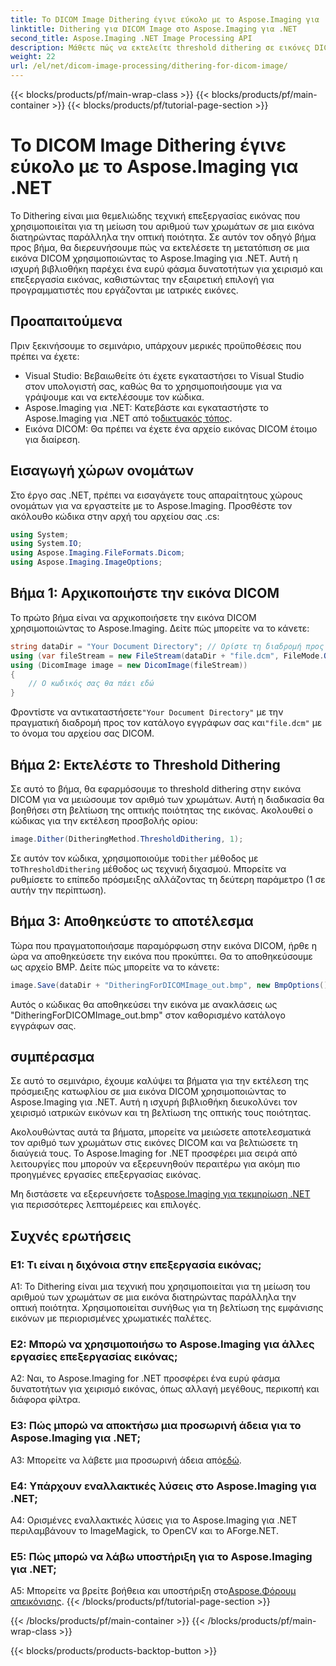 ```yaml
---
title: Το DICOM Image Dithering έγινε εύκολο με το Aspose.Imaging για .NET
linktitle: Dithering για DICOM Image στο Aspose.Imaging για .NET
second_title: Aspose.Imaging .NET Image Processing API
description: Μάθετε πώς να εκτελείτε threshold dithering σε εικόνες DICOM με το Aspose.Imaging για .NET. Βελτιώστε την ποιότητα της εικόνας και μειώστε τις χρωματικές παλέτες χωρίς κόπο.
weight: 22
url: /el/net/dicom-image-processing/dithering-for-dicom-image/
---
```


{{< blocks/products/pf/main-wrap-class >}}
{{< blocks/products/pf/main-container >}}
{{< blocks/products/pf/tutorial-page-section >}}

# Το DICOM Image Dithering έγινε εύκολο με το Aspose.Imaging για .NET

Το Dithering είναι μια θεμελιώδης τεχνική επεξεργασίας εικόνας που χρησιμοποιείται για τη μείωση του αριθμού των χρωμάτων σε μια εικόνα διατηρώντας παράλληλα την οπτική ποιότητα. Σε αυτόν τον οδηγό βήμα προς βήμα, θα διερευνήσουμε πώς να εκτελέσετε τη μετατόπιση σε μια εικόνα DICOM χρησιμοποιώντας το Aspose.Imaging για .NET. Αυτή η ισχυρή βιβλιοθήκη παρέχει ένα ευρύ φάσμα δυνατοτήτων για χειρισμό και επεξεργασία εικόνας, καθιστώντας την εξαιρετική επιλογή για προγραμματιστές που εργάζονται με ιατρικές εικόνες. 

## Προαπαιτούμενα

Πριν ξεκινήσουμε το σεμινάριο, υπάρχουν μερικές προϋποθέσεις που πρέπει να έχετε:

- Visual Studio: Βεβαιωθείτε ότι έχετε εγκαταστήσει το Visual Studio στον υπολογιστή σας, καθώς θα το χρησιμοποιήσουμε για να γράψουμε και να εκτελέσουμε τον κώδικα.
-  Aspose.Imaging για .NET: Κατεβάστε και εγκαταστήστε το Aspose.Imaging για .NET από το[δικτυακός τόπος](https://releases.aspose.com/imaging/net/).
- Εικόνα DICOM: Θα πρέπει να έχετε ένα αρχείο εικόνας DICOM έτοιμο για διαίρεση.

## Εισαγωγή χώρων ονομάτων

Στο έργο σας .NET, πρέπει να εισαγάγετε τους απαραίτητους χώρους ονομάτων για να εργαστείτε με το Aspose.Imaging. Προσθέστε τον ακόλουθο κώδικα στην αρχή του αρχείου σας .cs:

```csharp
using System;
using System.IO;
using Aspose.Imaging.FileFormats.Dicom;
using Aspose.Imaging.ImageOptions;
```

## Βήμα 1: Αρχικοποιήστε την εικόνα DICOM

Το πρώτο βήμα είναι να αρχικοποιήσετε την εικόνα DICOM χρησιμοποιώντας το Aspose.Imaging. Δείτε πώς μπορείτε να το κάνετε:

```csharp
string dataDir = "Your Document Directory"; // Ορίστε τη διαδρομή προς τον κατάλογο εγγράφων σας
using (var fileStream = new FileStream(dataDir + "file.dcm", FileMode.Open, FileAccess.Read))
using (DicomImage image = new DicomImage(fileStream))
{
    // Ο κωδικός σας θα πάει εδώ
}
```

 Φροντίστε να αντικαταστήσετε`"Your Document Directory"` με την πραγματική διαδρομή προς τον κατάλογο εγγράφων σας και`"file.dcm"` με το όνομα του αρχείου σας DICOM.

## Βήμα 2: Εκτελέστε το Threshold Dithering

Σε αυτό το βήμα, θα εφαρμόσουμε το threshold dithering στην εικόνα DICOM για να μειώσουμε τον αριθμό των χρωμάτων. Αυτή η διαδικασία θα βοηθήσει στη βελτίωση της οπτικής ποιότητας της εικόνας. Ακολουθεί ο κώδικας για την εκτέλεση προσβολής ορίου:

```csharp
image.Dither(DitheringMethod.ThresholdDithering, 1);
```

 Σε αυτόν τον κώδικα, χρησιμοποιούμε το`Dither` μέθοδος με το`ThresholdDithering` μέθοδος ως τεχνική διχασμού. Μπορείτε να ρυθμίσετε το επίπεδο πρόσμειξης αλλάζοντας τη δεύτερη παράμετρο (1 σε αυτήν την περίπτωση).

## Βήμα 3: Αποθηκεύστε το αποτέλεσμα

Τώρα που πραγματοποιήσαμε παραμόρφωση στην εικόνα DICOM, ήρθε η ώρα να αποθηκεύσετε την εικόνα που προκύπτει. Θα το αποθηκεύσουμε ως αρχείο BMP. Δείτε πώς μπορείτε να το κάνετε:

```csharp
image.Save(dataDir + "DitheringForDICOMImage_out.bmp", new BmpOptions());
```

Αυτός ο κώδικας θα αποθηκεύσει την εικόνα με ανακλάσεις ως "DitheringForDICOMImage_out.bmp" στον καθορισμένο κατάλογο εγγράφων σας.

## συμπέρασμα

Σε αυτό το σεμινάριο, έχουμε καλύψει τα βήματα για την εκτέλεση της πρόσμειξης κατωφλίου σε μια εικόνα DICOM χρησιμοποιώντας το Aspose.Imaging για .NET. Αυτή η ισχυρή βιβλιοθήκη διευκολύνει τον χειρισμό ιατρικών εικόνων και τη βελτίωση της οπτικής τους ποιότητας.

Ακολουθώντας αυτά τα βήματα, μπορείτε να μειώσετε αποτελεσματικά τον αριθμό των χρωμάτων στις εικόνες DICOM και να βελτιώσετε τη διαύγειά τους. Το Aspose.Imaging for .NET προσφέρει μια σειρά από λειτουργίες που μπορούν να εξερευνηθούν περαιτέρω για ακόμη πιο προηγμένες εργασίες επεξεργασίας εικόνας.

 Μη διστάσετε να εξερευνήσετε το[Aspose.Imaging για τεκμηρίωση .NET](https://reference.aspose.com/imaging/net/) για περισσότερες λεπτομέρειες και επιλογές.

## Συχνές ερωτήσεις

### Ε1: Τι είναι η διχόνοια στην επεξεργασία εικόνας;

A1: Το Dithering είναι μια τεχνική που χρησιμοποιείται για τη μείωση του αριθμού των χρωμάτων σε μια εικόνα διατηρώντας παράλληλα την οπτική ποιότητα. Χρησιμοποιείται συνήθως για τη βελτίωση της εμφάνισης εικόνων με περιορισμένες χρωματικές παλέτες.

### Ε2: Μπορώ να χρησιμοποιήσω το Aspose.Imaging για άλλες εργασίες επεξεργασίας εικόνας;

A2: Ναι, το Aspose.Imaging for .NET προσφέρει ένα ευρύ φάσμα δυνατοτήτων για χειρισμό εικόνας, όπως αλλαγή μεγέθους, περικοπή και διάφορα φίλτρα.

### Ε3: Πώς μπορώ να αποκτήσω μια προσωρινή άδεια για το Aspose.Imaging για .NET;

 A3: Μπορείτε να λάβετε μια προσωρινή άδεια από[εδώ](https://purchase.aspose.com/temporary-license/).

### Ε4: Υπάρχουν εναλλακτικές λύσεις στο Aspose.Imaging για .NET;

A4: Ορισμένες εναλλακτικές λύσεις για το Aspose.Imaging για .NET περιλαμβάνουν το ImageMagick, το OpenCV και το AForge.NET.

### Ε5: Πώς μπορώ να λάβω υποστήριξη για το Aspose.Imaging για .NET;

 A5: Μπορείτε να βρείτε βοήθεια και υποστήριξη στο[Aspose.Φόρουμ απεικόνισης](https://forum.aspose.com/).
{{< /blocks/products/pf/tutorial-page-section >}}

{{< /blocks/products/pf/main-container >}}
{{< /blocks/products/pf/main-wrap-class >}}

{{< blocks/products/products-backtop-button >}}

